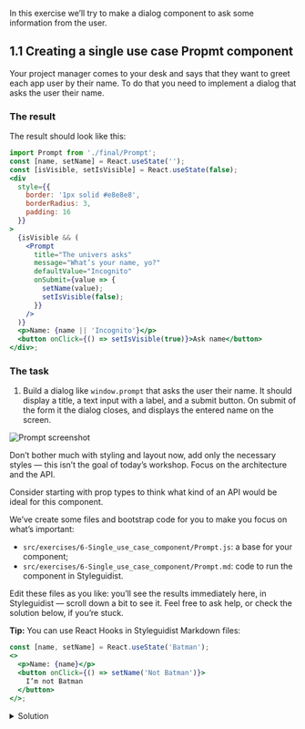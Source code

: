 In this exercise we’ll try to make a dialog component to ask some information from the user.

## 1.1 Creating a single use case Propmt component

Your project manager comes to your desk and says that they want to greet each app user by their name. To do that you need to implement a dialog that asks the user their name.

### The result

The result should look like this:

```jsx noeditor
import Prompt from './final/Prompt';
const [name, setName] = React.useState('');
const [isVisible, setIsVisible] = React.useState(false);
<div
  style={{
    border: '1px solid #e8e8e8',
    borderRadius: 3,
    padding: 16
  }}
>
  {isVisible && (
    <Prompt
      title="The univers asks"
      message="What’s your name, yo?"
      defaultValue="Incognito"
      onSubmit={value => {
        setName(value);
        setIsVisible(false);
      }}
    />
  )}
  <p>Name: {name || 'Incognito'}</p>
  <button onClick={() => setIsVisible(true)}>Ask name</button>
</div>;
```

### The task

1. Build a dialog like `window.prompt` that asks the user their name. It should display a title, a text input with a label, and a submit button. On submit of the form it the dialog closes, and displays the entered name on the screen.

![Prompt screenshot](assets/window-prompt.png)

Don’t bother much with styling and layout now, add only the necessary styles — this isn’t the goal of today’s workshop. Focus on the architecture and the API.

Consider starting with prop types to think what kind of an API would be ideal for this component.

We’ve create some files and bootstrap code for you to make you focus on what’s important:

- `src/exercises/6-Single_use_case_component/Prompt.js`: a base for your component;
- `src/exercises/6-Single_use_case_component/Prompt.md`: code to run the component in Styleguidist.

Edit these files as you like: you’ll see the results immediately here, in Styleguidist — scroll down a bit to see it. Feel free to ask help, or check the solution below, if you’re stuck.

**Tip:** You can use React Hooks in Styleguidist Markdown files:

```jsx static
const [name, setName] = React.useState('Batman');
<>
  <p>Name: {name}</p>
  <button onClick={() => setName('Not Batman')}>
    I’m not Batman
  </button>
</>;
```

<details>
 <summary>Solution</summary>

The `Prompt` component (`src/exercises/2-1-Single_use_case_component/Prompt.js`):

```jsx {"file": "final/Prompt.js", "static": true}
```

The usage (`src/exercises/2-1-Single_use_case_component/Prompt.md`):

```md {"file": "final/Prompt.md", "static": true}
```

</details>
